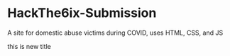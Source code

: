 # HackThe6ix-Submission
A site for domestic abuse victims during COVID, uses HTML, CSS, and JS

this is new title
